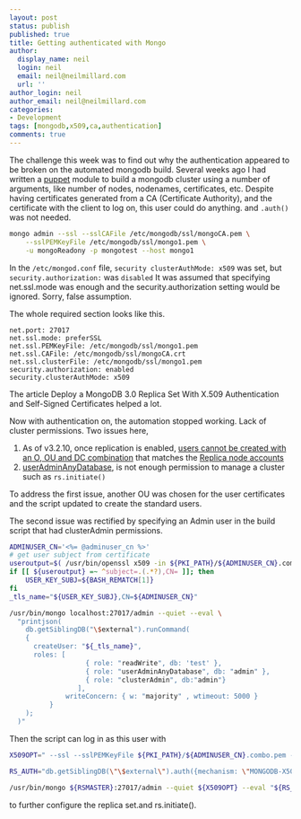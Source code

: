 ```yaml
---
layout: post
status: publish
published: true
title: Getting authenticated with Mongo
author:
  display_name: neil
  login: neil
  email: neil@neilmillard.com
  url: ''
author_login: neil
author_email: neil@neilmillard.com
categories:
- Development
tags: [mongodb,x509,ca,authentication]
comments: true
---
```

The challenge this week was to find out why the authentication appeared to be broken on the automated mongodb build.
Several weeks ago I had written a [puppet](https://www.puppet.com) module to build a mongodb cluster using a number of arguments,
like number of nodes, nodenames, certificates, etc.
Despite having certificates generated from a CA (Certificate Authority), and the certificate with the client to log on,
this user could do anything. and ```.auth()``` was not needed.
```bash
mongo admin --ssl --sslCAFile /etc/mongodb/ssl/mongoCA.pem \
    --sslPEMKeyFile /etc/mongodb/ssl/mongo1.pem \
    -u mongoReadony -p mongotest --host mongo1
```
In the ```/etc/mongod.conf``` file, ```security clusterAuthMode: x509``` was set, but ```security.authorization:``` was ```disabled```
It was assumed that specifying net.ssl.mode was enough and the security.authorization setting would be ignored.
Sorry, false assumption.

The whole required section looks like this.
```
net.port: 27017
net.ssl.mode: preferSSL
net.ssl.PEMKeyFile: /etc/mongodb/ssl/mongo1.pem
net.ssl.CAFile: /etc/mongodb/ssl/mongoCA.crt
net.ssl.clusterFile: /etc/mongodb/ssl/mongo1.pem
security.authorization: enabled
security.clusterAuthMode: x509
```

The article Deploy a MongoDB 3.0 Replica Set With X.509 Authentication and Self-Signed Certificates helped a lot.

Now with authentication on, the automation stopped working. Lack of cluster permissions. Two issues here,
1. As of v3.2.10, once replication is enabled, [users cannot be created with an O, OU and DC combination](https://docs.mongodb.com/v3.2/tutorial/configure-x509-client-authentication/) that matches the [Replica node accounts](https://docs.mongodb.com/v3.2/core/security-x.509/)
2. [userAdminAnyDatabase](https://docs.mongodb.com/v3.2/tutorial/enable-authentication/#create-the-user-administrator), is not enough permission to manage a cluster such as ```rs.initiate()```

To address the first issue, another OU was chosen for the user certificates and the script updated to create the standard users.

The second issue was rectified by specifying an Admin user in the build script that had clusterAdmin permissions.
```bash
ADMINUSER_CN='<%= @adminuser_cn %>'
# get user subject from certificate
useroutput=$( /usr/bin/openssl x509 -in ${PKI_PATH}/${ADMINUSER_CN}.combo.pem -inform PEM -subject -nameopt RFC2253 )
if [[ ${useroutput} =~ ^subject=.(.*?),CN= ]]; then
	USER_KEY_SUBJ=${BASH_REMATCH[1]}
fi
_tls_name="${USER_KEY_SUBJ},CN=${ADMINUSER_CN}"

/usr/bin/mongo localhost:27017/admin --quiet --eval \
  "printjson(
    db.getSiblingDB("\$external").runCommand(
    {
      createUser: "${_tls_name}",
      roles: [
                   { role: "readWrite", db: 'test' },
                   { role: "userAdminAnyDatabase", db: "admin" },
                   { role: "clusterAdmin", db:"admin"}
                 ],
              writeConcern: { w: "majority" , wtimeout: 5000 }
          }
    );
  )"
```
Then the script can log in as this user with
```bash
X509OPT=" --ssl --sslPEMKeyFile ${PKI_PATH}/${ADMINUSER_CN}.combo.pem --sslCAFile ${PKI_PATH}/<%= @ejbca %>-ca.crt${PEMKey}"
```
```bash
RS_AUTH="db.getSiblingDB(\"\$external\").auth({mechanism: \"MONGODB-X509\",user: \"${USER_KEY_SUBJ},CN=${ADMINUSER_CN}\"});"
```
```bash
/usr/bin/mongo ${RSMASTER}:27017/admin --quiet ${X509OPT} --eval "${RS_AUTH}printjson(rs.status())"
```
to further configure the replica set.and rs.initiate().
